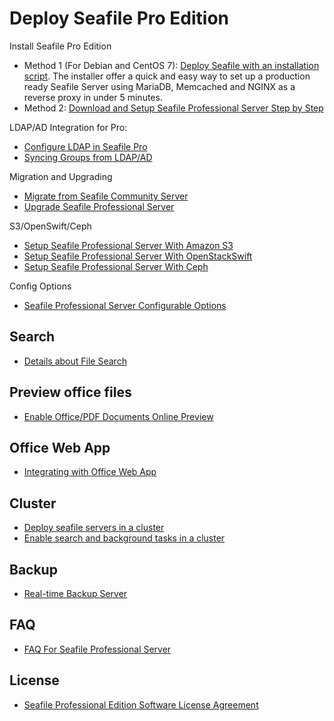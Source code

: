 # Deploy Seafile Pro Edition


Install Seafile Pro Edition

- Method 1 (For Debian and CentOS 7): [Deploy Seafile with an installation script](https://forum.seafile-server.org/t/seafile-server-installer-for-production-ready-seafile-ce-and-pro-installations/1464). The installer offer a quick and easy way to set up a production ready Seafile Server using MariaDB, Memcached and NGINX as a reverse proxy in under 5 minutes.
- Method 2:  [Download and Setup Seafile Professional Server Step by Step](download_and_setup_seafile_professional_server.md)

LDAP/AD Integration for Pro:

- [Configure LDAP in Seafile Pro](using_ldap_pro.md)
- [Syncing Groups from LDAP/AD](ldap_group_sync.md)

Migration and Upgrading

- [Migrate from Seafile Community Server](migrate_from_seafile_community_server.md)
- [Upgrade Seafile Professional Server](upgrading_seafile_professional_server.md)

S3/OpenSwift/Ceph

- [Setup Seafile Professional Server With Amazon S3](setup_with_mazon_S3.md)
- [Setup Seafile Professional Server With OpenStackSwift](setup_with_OpenStackSwift.md)
- [Setup Seafile Professional Server With Ceph](setup_with_Ceph.md)

Config Options

- [Seafile Professional Server Configurable Options](configurable_options.md)

## Search

- [Details about File Search](details_about_file_search.md)

## Preview office files

- [Enable Office/PDF Documents Online Preview](office_documents_preview.md)

## Office Web App

- [Integrating with Office Web App](office_web_app.md)

## Cluster

- [Deploy seafile servers in a cluster](deploy_in_a_cluster.md)
- [Enable search and background tasks in a cluster](enable_search_and_background_tasks_in_a_cluster.md)

## Backup

- [Real-time Backup Server](real_time_backup.md)

## FAQ

- [FAQ For Seafile Professional Server](FAQ_for_seafile_pro_server.md)


## License

- [Seafile Professional Edition Software License Agreement](seafile_professional_sdition_software_license_agreement.md)

